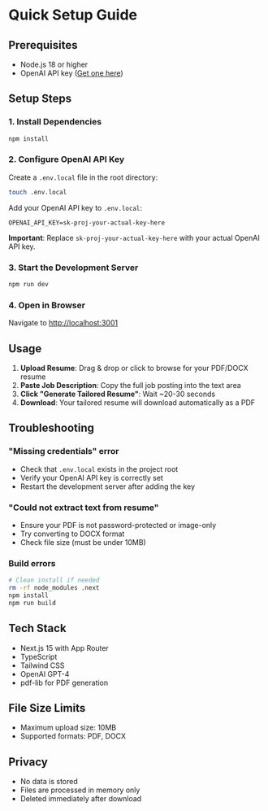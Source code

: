 # Quick Setup Guide

## Prerequisites
- Node.js 18 or higher
- OpenAI API key ([Get one here](https://platform.openai.com/api-keys))

## Setup Steps

### 1. Install Dependencies
```bash
npm install
```

### 2. Configure OpenAI API Key

Create a `.env.local` file in the root directory:

```bash
touch .env.local
```

Add your OpenAI API key to `.env.local`:

```env
OPENAI_API_KEY=sk-proj-your-actual-key-here
```

**Important**: Replace `sk-proj-your-actual-key-here` with your actual OpenAI API key.

### 3. Start the Development Server

```bash
npm run dev
```

### 4. Open in Browser

Navigate to [http://localhost:3001](http://localhost:3001)

## Usage

1. **Upload Resume**: Drag & drop or click to browse for your PDF/DOCX resume
2. **Paste Job Description**: Copy the full job posting into the text area
3. **Click "Generate Tailored Resume"**: Wait ~20-30 seconds
4. **Download**: Your tailored resume will download automatically as a PDF

## Troubleshooting

### "Missing credentials" error
- Check that `.env.local` exists in the project root
- Verify your OpenAI API key is correctly set
- Restart the development server after adding the key

### "Could not extract text from resume"
- Ensure your PDF is not password-protected or image-only
- Try converting to DOCX format
- Check file size (must be under 10MB)

### Build errors
```bash
# Clean install if needed
rm -rf node_modules .next
npm install
npm run build
```

## Tech Stack
- Next.js 15 with App Router
- TypeScript
- Tailwind CSS
- OpenAI GPT-4
- pdf-lib for PDF generation

## File Size Limits
- Maximum upload size: 10MB
- Supported formats: PDF, DOCX

## Privacy
- No data is stored
- Files are processed in memory only
- Deleted immediately after download

